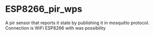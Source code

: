 # ESP8266_pir_wps
A pir sensor that reports it state by publishing it in mosquitto protocol. Connection is WiFi ESP8266 with was possibility
